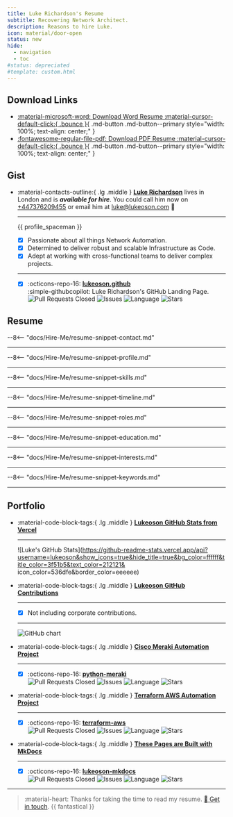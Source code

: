 ```yaml
---
title: Luke Richardson's Resume 
subtitle: Recovering Network Architect.
description: Reasons to hire Luke.
icon: material/door-open
status: new
hide:
  - navigation
  - toc
#status: depreciated
#template: custom.html
---
```


## Download Links

<div class="grid cards" markdown>

- [:material-microsoft-word: Download Word Resume :material-cursor-default-click:{ .bounce }](/assets/brand-profile/resume/Luke-Richardson-Resume.docx){ .md-button .md-button--primary style="width: 100%; text-align: center;" }
- [:fontawesome-regular-file-pdf: Download PDF Resume :material-cursor-default-click:{ .bounce }](/assets/brand-profile/resume/Luke-Richardson-Resume.pdf){ .md-button .md-button--primary style="width: 100%; text-align: center;" } 


</div>

## Gist

<div class="grid cards" markdown>

-   :material-contacts-outline:{ .lg .middle } [__Luke Richardson__](https://www.linkedin.com/in/luke-richardson/) lives in London and is ***available for hire***. You could call him now on [+447376209455](tel:+447376209455) or email him at [luke@lukeoson.com](mailto:lke@lukeoson.com) 🚀

    ---
  
    {{ profile_spaceman }}

    - [x] Passionate about all things Network Automation.
    - [x] Determined to deliver robust and scalable Infrastructure as Code.
    - [x] Adept at working with cross-functional teams to deliver complex projects.

    ---

    - [x] :octicons-repo-16: [**lukeoson.github**](https://github.com/lukeoson/lukeoson.github.io)  
      :simple-githubcopilot: Luke Richardson's GitHub Landing Page.  
      ![Pull Requests Closed](https://img.shields.io/github/issues-pr-closed/lukeoson/lukeoson.github.io?style=flat-square&labelColor=%23526cfe&color=%4caf50)
      ![Issues](https://img.shields.io/github/issues/lukeoson/lukeoson.github.io?style=flat-square&labelColor=%23526cfe&color=%23dd2e57)
      ![Language](https://img.shields.io/github/languages/top/lukeoson/lukeoson.github.io?style=flat-square&labelColor=%23526cfe&color=ffeb3b)
      ![Stars](https://img.shields.io/github/stars/lukeoson/lukeoson.github.io?style=social)

</div> 

## Resume

--8<-- "docs/Hire-Me/resume-snippet-contact.md"

---

--8<-- "docs/Hire-Me/resume-snippet-profile.md"

---

--8<-- "docs/Hire-Me/resume-snippet-skills.md"

---

--8<-- "docs/Hire-Me/resume-snippet-timeline.md"

---

--8<-- "docs/Hire-Me/resume-snippet-roles.md"

---

--8<-- "docs/Hire-Me/resume-snippet-education.md"

---

--8<-- "docs/Hire-Me/resume-snippet-interests.md"

---
--8<-- "docs/Hire-Me/resume-snippet-keywords.md"

---

## Portfolio

<div class="grid cards" markdown>

-   :material-code-block-tags:{ .lg .middle } [__Lukeoson GitHub Stats from Vercel__](https://github.com/lukeoson/lukeoson-mkdocs)

    ---
   
    ![Luke's GitHub Stats](https://github-readme-stats.vercel.app/api?username=lukeoson&show_icons=true&hide_title=true&bg_color=ffffff&title_color=3f51b5&text_color=212121&   icon_color=536dfe&border_color=eeeeee)

-   :material-code-block-tags:{ .lg .middle } [__Lukeoson GitHub Contributions__](https://github.com/lukeoson/lukeoson-mkdocs)

    ---

    - [x] Not including corporate contributions.

    ---

    <img src="https://ghchart.rshah.org/lukeoson" alt="GitHub chart" />


</div>

<div class="grid cards" markdown>

-   :material-code-block-tags:{ .lg .middle } [__Cisco Meraki Automation Project__](https://github.com/lukeoson/python-meraki)

    ---

    - [x] :octicons-repo-16: [**python-meraki**](https://github.com/lukeoson/python-meraki)  
      ![Pull Requests Closed](https://img.shields.io/github/issues-pr-closed/lukeoson/python-meraki?style=flat-square&labelColor=%23526cfe&color=%4caf50)
      ![Issues](https://img.shields.io/github/issues/lukeoson/python-meraki?style=flat-square&labelColor=%23526cfe&color=%23dd2e57)
      ![Language](https://img.shields.io/github/languages/top/lukeoson/python-meraki?style=flat-square&labelColor=%23526cfe&color=ffeb3b)
      ![Stars](https://img.shields.io/github/stars/lukeoson/python-meraki?style=social)

-   :material-code-block-tags:{ .lg .middle } [__Terraform AWS Automation Project__](https://github.com/lukeoson/python-meraki)

    ---

    - [x] :octicons-repo-16: [**terraform-aws**](https://github.com/lukeoson/python-meraki)   
      ![Pull Requests Closed](https://img.shields.io/github/issues-pr-closed/lukeoson/python-meraki?style=flat-square&labelColor=%23526cfe&color=%4caf50)
      ![Issues](https://img.shields.io/github/issues/lukeoson/python-meraki?style=flat-square&labelColor=%23526cfe&color=%23dd2e57)
      ![Language](https://img.shields.io/github/languages/top/lukeoson/python-meraki?style=flat-square&labelColor=%23526cfe&color=ffeb3b)
      ![Stars](https://img.shields.io/github/stars/lukeoson/python-meraki?style=social)

-   :material-code-block-tags:{ .lg .middle } [__These Pages are Built with MkDocs__](https://github.com/lukeoson/lukeoson-mkdocs)

    ---

    - [x] :octicons-repo-16: [**lukeoson-mkdocs**](https://github.com/lukeoson/lukeoson-mkdocs)    
        ![Pull Requests Closed](https://img.shields.io/github/issues-pr-closed/lukeoson/lukeoson-mkdocs?style=flat-square&labelColor=%23526cfe&color=%4caf50)
        ![Issues](https://img.shields.io/github/issues/lukeoson/lukeoson-mkdocs?style=flat-square&labelColor=%23526cfe&color=%23dd2e57)
        ![Language](https://img.shields.io/github/languages/top/lukeoson/lukeoson-mkdocs?style=flat-square&labelColor=%23526cfe&color=ffeb3b)
        ![Stars](https://img.shields.io/github/stars/lukeoson/lukeoson-mkdocs?style=social)

</div>

---

> :material-heart: Thanks for taking the time to read my resume. [🎉 Get in touch](mailto:hello@lukeoson.com). {{ fantastical }}




